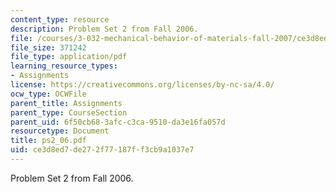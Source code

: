 ```yaml
---
content_type: resource
description: Problem Set 2 from Fall 2006.
file: /courses/3-032-mechanical-behavior-of-materials-fall-2007/ce3d8ed7de272f77187ff3cb9a1037e7_ps2_06.pdf
file_size: 371242
file_type: application/pdf
learning_resource_types:
- Assignments
license: https://creativecommons.org/licenses/by-nc-sa/4.0/
ocw_type: OCWFile
parent_title: Assignments
parent_type: CourseSection
parent_uid: 6f50cb68-3afc-c3ca-9510-da3e16fa057d
resourcetype: Document
title: ps2_06.pdf
uid: ce3d8ed7-de27-2f77-187f-f3cb9a1037e7
---
```

Problem Set 2 from Fall 2006.